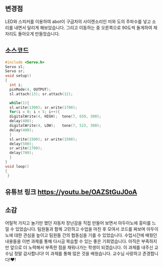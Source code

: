 ##  변경점
LED와 스피커를 이용하여 abot이 구급차의 사이렌소리인 미와 도의 주파수를 넣고 소리를 내면서 달리게 해보았습니다. 
그리고 이동하는 중 오른쪽으로 90도씩 돌게하여 제자리도 돌아오게 만들었습니다.

## 소스코드
```c
#include <Servo.h>     
Servo sl;                     
Servo sr;
void setup()            
{
  int i;
  pinMode(4, OUTPUT);
  sl.attach(13); sr.attach(12);

  while(1){
  sl.write(1300); sr.write(1700); 
  for(i = 0; i < 5; i++){
  digitalWrite(4, HIGH);  tone(7, 659, 300);
  delay(400);
  digitalWrite(4, LOW);   tone(7, 523, 300);
  delay(400);
  }
  sl.write(1500); sr.write(1500);
  delay(500);
  sr.write(1700);
  delay(700);
  }
}  
void loop()               
{                    
 } 
 ```
 ## 유튜브 링크 https://youtu.be/OAZStGuJ0oA
 
 
 ## 소감
 어릴적 가지고 놀기만 했던 자동차 장난감을 직접 만들어 보면서 아두이노에 흥미를 느낄 수 있었습니다. 팀원들과 함께 고민하고
 수업을 마친 후 모여서 코드를 짜보며 아두이노에 대한 관심을 높이고 팀원들 간의 협동심을 기를 수 있었습니다. 수업시간에 배웠던 내용들을 이번 과제를
 통해 다시금 복습할 수 있는 좋은 기회였습니다. 아직은 부족하지만 앞으로 더 노력해서 부족한 점을 채워나가는 학생이 되겠습니다.
 이 과제를 내주신 교수님 정말 감사합니다! 이 과제를 통해 많은 것을 배웠습니다. 교수님 사랑하고 존경합니다!♥!
